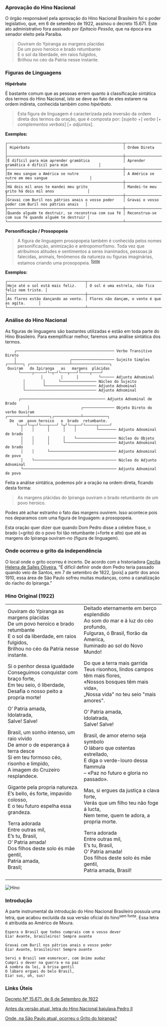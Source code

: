 ### Aprovação do Hino Nacional

O órgão responsável pela aprovação do Hino Nacional Brasileiro foi o poder legislativo, que, em 6 de setembro de 1922, assinou o decreto 15.671. Este ato administrativo fora assinado por *Epitacio Pessôa*, que na época era senador eleito pela Paraíba.

 > Ouviram do Ypiranga as margens placidas<br>
 > De um povo heroico e brado retumbante<br>
 > E o sol da liberdade, em raios fulgidos,<br>
 > Brilhou no céo da Patria nesse instante.


### Figuras de Linguagens

**Hipérbato**

É bastante comum que as pessoas errem quanto à classificação sintática dos termos do Hino Nacional, isto se deve ao fato de eles estarem na ordem indireta, conhecida também como *hipérbato*.

 > Esta figura de linguagem é caracterizada pela inversão da ordem direta dos termos da oração, que é composta por: [*sujeito* +] *verbo* [+ *complementos verbais*] [+ *adjuntos*].

**Exemplos:**

    ┌────────────────────────────────────────────────────┬────────────────────────────────────────────────────┐
    │ Hipérbato                                          │ Ordem Direta                                       │
    ├────────────────────────────────────────────────────┼────────────────────────────────────────────────────┤
    │É difícil para mim aprender gramática               │ Aprender gramática é difícil para mim              │
    ├────────────────────────────────────────────────────┼────────────────────────────────────────────────────┤
    │Em meu sangue a América se nutre                    │ A América se nutre em meu sangue                   │
    ├────────────────────────────────────────────────────┼────────────────────────────────────────────────────┤
    │Há dois mil anos te mandei meu grito                │ Mandei-te meu grito há dois mil anos               │
    ├────────────────────────────────────────────────────┼────────────────────────────────────────────────────┤
    │Gravai com Buril nos pátrios anais o vosso poder    │ Gravai o vosso poder com Buril nos pátrios anais   │
    ├────────────────────────────────────────────────────┼────────────────────────────────────────────────────┤
    │Quando alguém te destruir, se reconstrua com sua fé │ Reconstrua-se com sua fé quando alguém te destruir │
    └────────────────────────────────────────────────────┴────────────────────────────────────────────────────┘
    
**Personificação / Prosopopeia**

 > A figura de linguagem prosopopeia também é conhecida pelos nomes personificação, animização e antropomorfismo. Toda vez que atribuímos atitudes e sentimentos a seres inanimados, pessoas já falecidas, animais, fenômenos da natureza ou figuras imaginárias, estamos criando uma prosopopeia. <sup>[fonte](https://www.figurasdelinguagem.com/prosopopeia/)</sup>
 
 **Exemplos:**
 
    ┌───────────────────────────────────┬─────────────────────────────────────────────────┐
    │Hoje até o sol está mais feliz.    │ O sol é uma estrela, não fica feliz nem triste. │
    ├───────────────────────────────────┼─────────────────────────────────────────────────┤
    │As flores estão dançando ao vento. │ Flores não dançam, o vento é que as agita.      │
    └───────────────────────────────────┴─────────────────────────────────────────────────┘

### Análise do Hino Nacional

As figuras de linguagens são bastantes utilizadas e estão em toda parte do Hino Brasileiro. Para exemplificar melhor, faremos uma análise sintática dos termos.

	    ┌──────────────────────────────────────────── Verbo Transitivo Direto
	    │                        ┌─────────────────── Sujeito Simples
    ┌───┴───┐ ┌──────────────────┴─────────────────┐
     Ouviram   do Ipiranga   as   margens  plácidas
		  └─────┬─────┘└─┬─┘└───┬───┘└────┬────┘
                    │        │      │         └────── Adjunto Adnominal
			│        │      └──────────────── Núcleo do Sujeito
			│        └─────────────────────── Adjunto Adnominal
			└──────────────────────────────── Adjunto Adnominal
    
    	  ┌────────────────────────────────────── Adjunto Adnominal de Brado
              │                       ┌────────────── Objeto Direto do verbo Ouviram
    ┌─────────┴─────────┐┌────────────┴───────────┐
      De  um  povo heroico   o  brado  retumbante.
         └─┬─┘└─┬─┘└───┬───┘ └┬┘└──┬──┘└─────┬─────┘
           │    │      │      │    │         └──────── Adjunto Adnominal de brado
           │    │      │      │    └────────────────── Núcleo do Objeto
           │    │      │      └─────────────────────── Adjunto Adnominal de brado
           │    │      └────────────────────────────── Adjunto Adnominal de povo
           │    └───────────────────────────────────── Núcleo do Adjunto Adnominal
           └────────────────────────────────────────── Adjunto Adnominal de povo

Feita a análise sintática, podemos pôr a oração na ordem direta, ficando desta forma:

 > As margens plácidas do Ipiranga ouviram o brado retumbante de um povo heroico.
 
Podes até achar estranho o fato das margens ouvirem. Isso acontece pois nos deparamos com uma figura de linguagem: a prosopopeia.

Esta oração quer dizer que quando Dom Pedro disse a célebre frase, o brado (=grito) do o povo foi tão retumbante (=forte e alto) que até as margens do Ipiranga ouviram-no (figura de linguagem).

### Onde ocorreu o grito da independência

O local onde o grito ocorreu é incerto. De acordo com a historiadora [Cecília Helena de Salles Oliveira](https://super.abril.com.br/mundo-estranho/onde-na-sao-paulo-atual-ocorreu-o-grito-do-ipiranga/), “É difícil definir onde dom Pedro teria passado quando veio de Santos, em 7 de setembro de 1822, [pois] a partir dos anos 1910, essa área de São Paulo sofreu muitas mudanças, como a canalização do riacho do Ipiranga.”

### Hino Original (1922)

<table width="300">
  <tr>
    <td>Ouviram do Ypiranga as margens placidas<br>
De um povo heroico e brado retumbante<br>
E o sol da liberdade, em raios fulgidos,<br>
Brilhou no céo da Patria nesse instante.

Si o penhor dessa igualdade<br>
Conseguimos conquistar com braço forte,<br>
Em teu seio, ó liberdade,<br>
Desafia o nosso peito a propria morte!

O’ Patria amada,<br>
Idolatrada,<br>
Salve! Salve!

Brasil, um sonho intenso, um raio vivido<br>
De amor o de esperança á terra desce<br>
Si em teu formoso céo, risonho e limpido,<br>
A imagem do Cruzeiro resplandece.

Gigante pela propria natureza.<br>
E’s bello, és forte, impavido colosso,<br>
E o teu futuro espelha essa grandeza.

Terra adorada<br>
Entre outras mil,<br>
E’s tu, Brasil,<br>
O’ Patria amada!<br>
Dos filhos deste solo és mãe gentil,<br>
Patria amada,<br>
Brasil;</td>
    <td>Deitado eternamente em berço esplendido<br>
Ao som do mar e á luz do céo profundo,<br>
Fulguras, ó Brasil, florão da America,<br>
Iluminado ao sol do Novo Mundo!

Do que a terra mais garrida<br>
Teus risonhos, lindos campos têm mais flores,<br>
«Nossos bosques têm mais vida»,<br>
„Nossa vida" no teu seio "mais amores".

O’ Patria amada,<br>
Idolatrada,<br>
Salve! Salve!

Brasil, de amor eterno seja symbolo<br>
O lábaro que ostentas estrellado,<br>
E diga o verde-louro dessa flammula<br>
– «Paz no futuro e gloria no passado».

Mas, si ergues da justiça a clava forte,<br>
Verás que um filho teu não foge á lucta,<br>
Nem teme, quem te adora, a propria morte.

Terra adorada<br>
Entre outras mil,<br>
E’s tu, Brasil,<br>
O’ Patria amada!<br>
Dos filhos deste solo és mãe gentil,<br>
Patria amada,
Brasil!</td>
  </tr>
</table>

![Hino](https://www12.senado.leg.br/noticias/imagens/versoes.jpeg/@@images/image/large)

### Introdução

A parte instrumental da introdução do Hino Nacional Brasileiro possuía uma letra, que acabou excluída da sua versão oficial do hino<sup>sem fonte</sup>. Essa letra é atribuída ao Américo de Moura.

    Espera o Brasil que todos cumprais com o vosso dever
    Eia! Avante, brasileiros! Sempre avante

    Gravai com Buril nos pátrios anais o vosso poder
    Eia! Avante, brasileiros! Sempre avante

    Servi o Brasil sem esmorecer, com ânimo audaz
    Cumpri o dever na guerra e na paz
    À sombra da lei, à brisa gentil
    O lábaro erguei do belo Brasil,
    Eia! sus, oh, sus!

### Links Úteis
[Decreto Nº 15.671, de 6 de Setembro de 1922](https://www2.camara.leg.br/legin/fed/decret/1920-1929/decreto-15671-6-setembro-1922-487497-republicacao-91987-pe.html)

[Antes da versão atual, letra do Hino Nacional bajulava Pedro II](https://www12.senado.leg.br/noticias/especiais/arquivo-s/antes-da-versao-atual-letra-do-hino-nacional-bajulava-pedro-i)

[Onde, na São Paulo atual, ocorreu o Grito do Ipiranga?](https://super.abril.com.br/mundo-estranho/onde-na-sao-paulo-atual-ocorreu-o-grito-do-ipiranga/)
